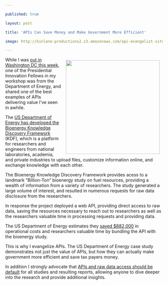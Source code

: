 ---
published: true
layout: post
title: 'APIs Can Save Money and Make Government More Efficient'
image: http://kinlane-productions2.s3.amazonaws.com/api-evangelist-site/blog/US-Department-of-Energy-KDF.png
---

<p><a href="https://www.bioenergykdf.net/apidocs/restapi"><img style="padding: 10px;" src="https://s3.amazonaws.com/kinlane-productions2/api-evangelist/federal-government/US-Department-of-Energy-KDF.png" alt="" width="300" align="right" /></a>
<p>While I was <a href="/2012/10/24/my-presentation-to-the-presidential-innovation-fellows/">out in Washington DC this week</a>, one of the Presidential Innovation Fellows in my workshop was from the Department of Energy, and shared one of the best examples of APIs delivering value I&rsquo;ve seen in awhile.
<p>The <a href="https://bioenergykdf.net/">US Department of Energy has developed the Bioenergy Knowledge Discovery Framework</a> (KDF), which is a platform for researchers and engineers from national laboratories, academia, and private industries to upload files, customize information online, and exchange knowledge with each other.
<p>The Bioenergy Knowledge Discovery Framework provides acess to a landmark &ldquo;Billion-Ton&rdquo; bioenergy study on fuel resources, providing a wealth of information from a variety of researchers.   The study generated a large volume of interest, and resulted in numerous requests for raw data disclosure from the researchers.
<p>In response the project deployed a web API, providing direct access to raw data, saving the resources necessary to reach out to researchers as well as the researchers valuable time in processing requests and providing data.
<p>The US Department of Energy estimates they <span style="text-decoration: underline;">saved $882,000</span> in operational costs and researchers valuable time by bundling the API with the bioenergy study.
<p>This is why I evangelize APIs.  The US Department of Energy case study demonstrates not just the value of APIs, but how they can actually make government more efficient and save tax payers money.
<p>In addition I strongly advocate that&nbsp;<a title="APIs and raw data access should be default" href="http://kinlane.com/2012/05/15/diving-deeper-into-data-from-research/">APIs and raw data access should be default</a> for all studies and resulting reports, allowing anyone to dive deeper into the research and provide additional insights.

